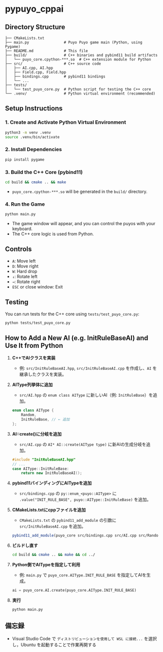 # pypuyo_cppai

## Directory Structure

```
├── CMakeLists.txt
├── main.py                # Puyo Puyo game main (Python, using Pygame)
├── README.md              # This file
├── build/                 # C++ binaries and pybind11 build artifacts
│   └── puyo_core.cpython-***.so  # C++ extension module for Python
├── src/                   # C++ source code
│   ├── AI.cpp, AI.hpp
│   ├── Field.cpp, Field.hpp
│   ├── bindings.cpp       # pybind11 bindings
│   └── ...
├── tests/
│   └── test_puyo_core.py  # Python script for testing the C++ core
└── .venv/                 # Python virtual environment (recommended)
```

## Setup Instructions

### 1. Create and Activate Python Virtual Environment

```bash
python3 -m venv .venv
source .venv/bin/activate
```

### 2. Install Dependencies

```bash
pip install pygame
```

### 3. Build the C++ Core (pybind11)

```bash
cd build && cmake .. && make
```

- `puyo_core.cpython-***.so` will be generated in the `build/` directory.

### 4. Run the Game

```bash
python main.py
```

- The game window will appear, and you can control the puyos with your keyboard.
- The C++ core logic is used from Python.

## Controls

- `A`: Move left
- `D`: Move right
- `W`: Hard drop
- `↓`: Rotate left
- `→`: Rotate right
- `ESC` or close window: Exit

## Testing

You can run tests for the C++ core using `tests/test_puyo_core.py`:

```bash
python tests/test_puyo_core.py
```

## How to Add a New AI (e.g. InitRuleBaseAI) and Use It from Python

1. **C++でAIクラスを実装**
    - 例: `src/InitRuleBaseAI.hpp`, `src/InitRuleBaseAI.cpp` を作成し、`AI` を継承したクラスを実装。

2. **AIType列挙体に追加**
    - `src/AI.hpp` の `enum class AIType` に新しいAI（例: `InitRuleBase`）を追加。
    ```cpp
    enum class AIType {
        Random,
        InitRuleBase, // ← 追加
    };
    ```

3. **AI::create()に分岐を追加**
    - `src/AI.cpp` の `AI* AI::create(AIType type)` に新AIの生成分岐を追加。
    ```cpp
    #include "InitRuleBaseAI.hpp"
    // ...
    case AIType::InitRuleBase:
        return new InitRuleBaseAI();
    ```

4. **pybind11バインディングにAITypeを追加**
    - `src/bindings.cpp` の `py::enum_<puyo::AIType>` に `.value("INIT_RULE_BASE", puyo::AIType::InitRuleBase)` を追加。

5. **CMakeLists.txtにcppファイルを追加**
    - `CMakeLists.txt` の `pybind11_add_module` の引数に `src/InitRuleBaseAI.cpp` を追加。
    ```cmake
    pybind11_add_module(puyo_core src/bindings.cpp src/AI.cpp src/RandomAI.cpp src/Field.cpp src/InitRuleBaseAI.cpp)
    ```

6. **ビルドし直す**
    ```bash
    cd build && cmake .. && make && cd ../
    ```

7. **Python側でAITypeを指定して利用**
    - 例: `main.py` で `puyo_core.AIType.INIT_RULE_BASE` を指定してAIを生成。
    ```python
    ai = puyo_core.AI.create(puyo_core.AIType.INIT_RULE_BASE)
    ```

8. **実行**
    ```bash
    python main.py
    ```

## 備忘録

- Visual Studio Code で `ディストリビューションを使用して WSL に接続...` を選択し，Ubuntu を起動することで作業再開する